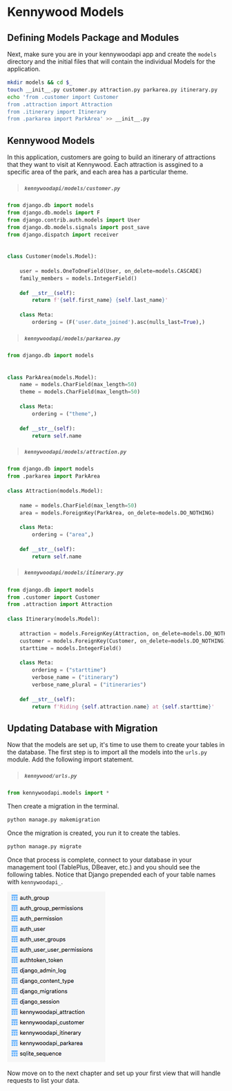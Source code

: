 # Kennywood Models

## Defining Models Package and Modules

Next, make sure you are in your kennywoodapi app and create the `models` directory and the initial files that will contain the individual Models for the application.

```sh
mkdir models && cd $_
touch __init__.py customer.py attraction.py parkarea.py itinerary.py
echo 'from .customer import Customer
from .attraction import Attraction
from .itinerary import Itinerary
from .parkarea import ParkArea' >> __init__.py
```

## Kennywood Models

In this application, customers are going to build an itinerary of attractions that they want to visit at Kennywood. Each attraction is assgined to a specific area of the park, and each area has a particular theme.

> ##### `kennywoodapi/models/customer.py`

```py
from django.db import models
from django.db.models import F
from django.contrib.auth.models import User
from django.db.models.signals import post_save
from django.dispatch import receiver


class Customer(models.Model):

    user = models.OneToOneField(User, on_delete=models.CASCADE)
    family_members = models.IntegerField()

    def __str__(self):
        return f'{self.first_name} {self.last_name}'

    class Meta:
        ordering = (F('user.date_joined').asc(nulls_last=True),)
```

> ##### `kennywoodapi/models/parkarea.py`

```py
from django.db import models


class ParkArea(models.Model):
    name = models.CharField(max_length=50)
    theme = models.CharField(max_length=50)

    class Meta:
        ordering = ("theme",)

    def __str__(self):
        return self.name
```

> ##### `kennywoodapi/models/attraction.py`

```py
from django.db import models
from .parkarea import ParkArea

class Attraction(models.Model):

    name = models.CharField(max_length=50)
    area = models.ForeignKey(ParkArea, on_delete=models.DO_NOTHING)

    class Meta:
        ordering = ("area",)

    def __str__(self):
        return self.name
```

> ##### `kennywoodapi/models/itinerary.py`

```py
from django.db import models
from .customer import Customer
from .attraction import Attraction

class Itinerary(models.Model):

    attraction = models.ForeignKey(Attraction, on_delete=models.DO_NOTHING)
    customer = models.ForeignKey(Customer, on_delete=models.DO_NOTHING)
    starttime = models.IntegerField()

    class Meta:
        ordering = ("starttime")
        verbose_name = ("itinerary")
        verbose_name_plural = ("itineraries")

    def __str__(self):
        return f'Riding {self.attraction.name} at {self.starttime}'
```

## Updating Database with Migration

Now that the models are set up, it's time to use them to create your tables in the database. The first step is to import all the models into the `urls.py` module. Add the following import statement.

> ##### `kennywood/urls.py`

```py
from kennywoodapi.models import *
```

Then create a migration in the terminal.

```py
python manage.py makemigration
```

Once the migration is created, you run it to create the tables.

```py
python manage.py migrate
```

Once that process is complete, connect to your database in your management tool (TablePlus, DBeaver, etc.) and you should see the following tables. Notice that Django prepended each of your table names with `kennywoodapi_`.

![image of all the tables for the application](./images/kennywoodapi-tables.png)

Now move on to the next chapter and set up your first view that will handle requests to list your data.
